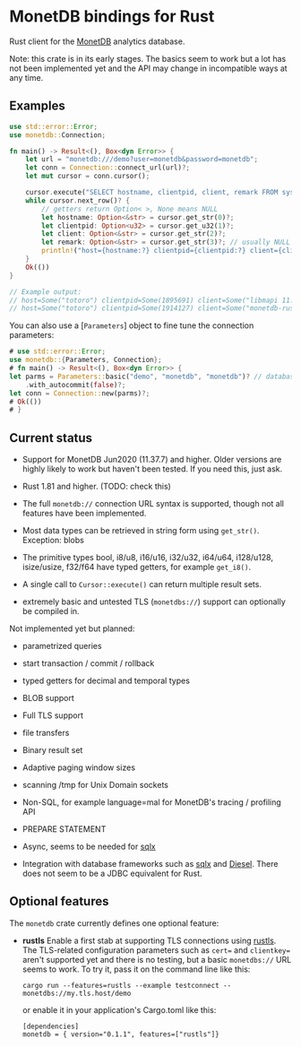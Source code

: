 MonetDB bindings for Rust
=========================

Rust client for the [MonetDB](https://www.monetdb.org/) analytics database.

Note: this crate is in its early stages. The basics seem to work but a lot has
not been implemented yet and the API may change in incompatible ways at any
time.

Examples
--------

```rust
use std::error::Error;
use monetdb::Connection;

fn main() -> Result<(), Box<dyn Error>> {
    let url = "monetdb:///demo?user=monetdb&password=monetdb";
    let conn = Connection::connect_url(url)?;
    let mut cursor = conn.cursor();

    cursor.execute("SELECT hostname, clientpid, client, remark FROM sys.sessions")?;
    while cursor.next_row()? {
        // getters return Option< >, None means NULL
        let hostname: Option<&str> = cursor.get_str(0)?;
        let clientpid: Option<u32> = cursor.get_u32(1)?;
        let client: Option<&str> = cursor.get_str(2)?;
        let remark: Option<&str> = cursor.get_str(3)?; // usually NULL
        println!("host={hostname:?} clientpid={clientpid:?} client={client:?} remark={remark:?}",);
    }
    Ok(())
}

// Example output:
// host=Some("totoro") clientpid=Some(1895691) client=Some("libmapi 11.51.4") remark=None
// host=Some("totoro") clientpid=Some(1914127) client=Some("monetdb-rust 0.1.1") remark=None
```

You can also use a [`Parameters`] object to fine tune the connection parameters:

```rust
# use std::error::Error;
use monetdb::{Parameters, Connection};
# fn main() -> Result<(), Box<dyn Error>> {
let parms = Parameters::basic("demo", "monetdb", "monetdb")? // database / user / password
    .with_autocommit(false)?;
let conn = Connection::new(parms)?;
# Ok(())
# }
```

Current status
--------------

* Support for MonetDB Jun2020 (11.37.7) and higher. Older versions are highly
  likely to work but haven't been tested. If you need this, just ask.

* Rust 1.81 and higher. (TODO: check this)

* The full `monetdb://` connection URL syntax is supported, though not all features have been implemented.

* Most data types can be retrieved in string form using `get_str()`.
  Exception: blobs

* The primitive types bool, i8/u8, i16/u16, i32/u32, i64/u64, i128/u128,
  isize/usize, f32/f64 have typed getters, for example `get_i8()`.

* A single call to `Cursor::execute()` can return multiple result sets.

* extremely basic and untested TLS (`monetdbs://`) support can optionally be
  compiled in.

Not implemented yet but planned:

* parametrized queries

* start transaction / commit / rollback

* typed getters for decimal and temporal types

* BLOB support

* Full TLS support

* file transfers

* Binary result set

* Adaptive paging window sizes

* scanning /tmp for Unix Domain sockets

* Non-SQL, for example language=mal for MonetDB's tracing / profiling API

* PREPARE STATEMENT

* Async, seems to be needed for [sqlx]

* Integration with database frameworks such as [sqlx] and [Diesel].
  There does not seem to be a JDBC equivalent for Rust.

[sqlx]: https://crates.io/crates/sqlx

[Diesel]: https://crates.io/crates/diesel

Optional features
-----------------

The `monetdb` crate currently defines one optional feature:

* **rustls** Enable a first stab at supporting TLS connections using
  [rustls](https://crates.io/crates/rustls/). The TLS-related configuration
  parameters such as `cert=` and `clientkey=` aren't supported yet and there is
  no testing, but a basic `monetdbs://` URL seems to work.
  To try it, pass it on the command line like this:
  ```plain
  cargo run --features=rustls --example testconnect -- monetdbs://my.tls.host/demo
  ```
  or enable it in your application's Cargo.toml like this:
  ```plain
  [dependencies]
  monetdb = { version="0.1.1", features=["rustls"]}
  ```